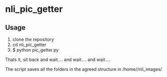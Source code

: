 # nli_pic_getter

## Usage
1. clone the repository
2. cd nli_pic_getter
3. $ python pic_getter.py

Thats it, sit back and wait.... and wait.... and wait....

The script saves all the folders in the agreed structure in /home/<usr>/nli_images/
